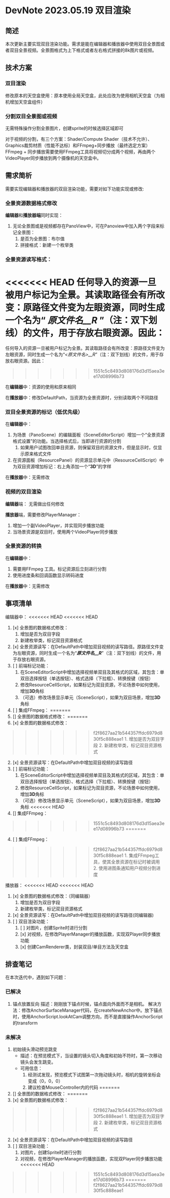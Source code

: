 # DevNote 2023.05.19 双目渲染

## 简述

本次更新主要实现双目渲染功能。需求是能在编辑器和播放器中使用双目全景图或者双目全景视频。全景图格式为上下格式或者左右格式拼接的8k图片或视频。

## 技术方案

### 双目渲染

修改原本的天空盒使用：原本使用全局天空盒，此处应改为使用相机天空盒（为相机增加天空盒组件）

### 分割双目全景图或视频

无需特殊操作分割全景图片，创建sprite的时候选择区域即可

对于视频的分割，有三个方案：Shader/Compute Shader（技术不允许）、Graphics裁剪材质（性能不达标）和FFmpeg+同步播放（最终选定方案）
FFmpeg + 同步播放需要使用FFmpeg工具将视频切分成两个视频，再由两个VideoPlayer同步播放到两个摄像机的天空盒中。


##  需求简析

需要实现编辑器和播放器的双目渲染功能，需要对如下功能实现或修改:

### 全景资源数据格式修改

**编辑器**和**播放器端**同时实现：

1. 无论全景图或是视频都存在PanoView中，可在Panoview中加入两个字段来标记全景图：
    1. 是否为全景图：布尔值
    2. 拼接格式：新建一个枚举类

### 全景资源读写格式：

<<<<<<< HEAD
任何导入的资源一旦被用户标记为全景。其读取路径会有所改变：原路径文件变为左眼资源，同时生成一个名为“ ***原文件名__R*** ”（注：双下划线）的文件，用于存放右眼资源。因此：
=======
任何导入的资源一旦被用户标记为全景。其读取路径会有所改变：原路径文件变为左眼资源，同时生成一个名为“*<原文件名>__R*”（注：双下划线）的文件，用于存放右眼资源。因此：
>>>>>>> 1551c5c8493d808176d3d15aea3ee17d08996b73

在**编辑器**中：资源的使用和原来相同

在**播放器**中：修改DefaultPath，当资源为全景资源时，分别读取两个不同路径


### 双目全景资源的标记（低优先级）

在**编辑器**中：
1. 为场景（PanoScene）的编辑面板（SceneEditorScript）增加一个“全景资源格式设置”的功能。当选择格式后，当即进行资源的分割
    1. 如果用户试图改回单目资源，则保留双目的资源文件，但是显示时，仅显示原来格式文件
2. 在资源面板（ResourcePanel）的资源显示单元中（ResourceCellScript）中为双目资源增加标记：右上角添加一个“**3D**”的字样

在**播放器**中：无需修改

### 视频的双目渲染
**编辑器**端： 无需做出任何修改

**播放器**端，需要修改PlayerManager：
1. 增加一个副VideoPlayer，并实现同步播放功能
2. 当场景资源是双目时，使用两个VideoPlayer同步播放

### 全景资源的转换

在**编辑器**中：
1. 需要用FFmpeg 工具。标记资源后立刻进行分割
2. 使用进度条和回调函数显示转码进度

在**播放器**中：无需修改

## 事项清单

编辑器中：
<<<<<<< HEAD
<<<<<<< HEAD
1. [x] 全景图的数据格式修改：
    1. 增加是否为双目字段
    2. 新建枚举类，标记双目资源格式
2. [x] 全景资源读写：在DefaultPath中增加双目视频的读写路径。原路径文件变为左眼资源，同时生成一个名为“***原文件名__R***”（注：双下划线）的文件，用于存放右眼资源。
3. [ ] 前端标记功能：
    1. 在SceneEditorScript中增加选择视频单双目及其格式的区域，其包含：单双目选择按钮（单选按钮）、格式选择（下拉框）、转换按键（按钮）
    2. 修改ResourceCellScript，如果标记为双目资源，不论场景中如何使用，增加**3D**角标
    3. （可选）修改场景显示单元（SceneScript），如果为双目场景，增加**3D**角标
4. [ ] 集成FFmpeg：
=======
1. [] 全景图的数据格式修改：
=======
1. [x] 全景图的数据格式修改：
>>>>>>> f2f8627aa21b544357ffdc6979d830f5c888eae1
    1. 增加是否为双目字段
    2. 新建枚举类，标记双目资源格式
2. [x] 全景资源读写：在DefaultPath中增加双目视频的读写路径
3. [ ] 前端标记功能：
    1. 在SceneEditorScript中增加选择视频单双目及其格式的区域，其包含：单双目选择按钮（单选按钮）、格式选择（下拉框）、转换按键（按钮）
    2. 修改ResourceCellScript，如果标记为双目资源，不论场景中如何使用，增加**3D**角标
    3. （可选）修改场景显示单元（SceneScript），如果为双目场景，增加**3D**角标
<<<<<<< HEAD
4. [] 集成FFmpeg：
>>>>>>> 1551c5c8493d808176d3d15aea3ee17d08996b73
=======
4. [ ] 集成FFmpeg：
>>>>>>> f2f8627aa21b544357ffdc6979d830f5c888eae1
    1. 集成FFmpeg工具，使其全景资源在标记时被调用
    2. 使用进图条通知用户视频分割进度

播放器：
<<<<<<< HEAD
<<<<<<< HEAD
1. [x] 全景图的数据格式修改：（同编辑器）
    1. 增加是否为双目字段
    2. 新建枚举类，标记双目资源格式
2. [x] 全景资源读写：在DefaultPath中增加双目视频的读写路径(同编辑器)
3. [ ] 双目渲染功能：
    1. [ ] 对图片，创建Sprite时进行分割
    2. [x] 对视频，在修改PlayerManager的播放函数，实现双Player同步播放功能
    3. [x] 创建CamRenderer类，封装双目/单目方法及天空盒

## 排查笔记

在本次迭代中，遇到如下问题：

### 已解决

1. 锚点放置反向
描述：刚刚放下锚点时候，锚点面向外面而不是相机。
解决方法：修改AnchorSurfaceManager代码，在createNewAnchor中。放下锚点时，使用AnchorScript.lookAtCam调整方向，而不是直接操作AnchorScript的transform


### 未解决

1. 初始镜头滑动预览跳变
    + 描述：在预览模式下，当设置的镜头切入角度和初始不符时，第一次移动镜头会发生跳变。
    + 可用信息：
        1. 经测试发现，预览模式下试图第一次拖动镜头时，相机的旋转坐标会变成（0，0，0）
        2. 建议检查MouseController内的代码
=======
1. [] 全景图的数据格式修改：
=======
1. [x] 全景图的数据格式修改：
>>>>>>> f2f8627aa21b544357ffdc6979d830f5c888eae1
    1. 增加是否为双目字段
    2. 新建枚举类，标记双目资源格式
2. [x] 全景资源读写：在DefaultPath中增加双目视频的读写路径
3. [ ] 双目渲染功能：
    1. 对图片，创建Sprite时进行分割
    2. 对视频，在修改PlayerManager的播放函数，实现双Player同步播放功能
<<<<<<< HEAD
>>>>>>> 1551c5c8493d808176d3d15aea3ee17d08996b73
=======
>>>>>>> f2f8627aa21b544357ffdc6979d830f5c888eae1
